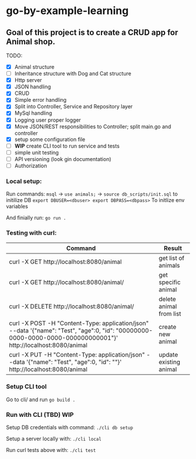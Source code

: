 # go-by-example-learning

## Goal of this project is to create a CRUD app for Animal shop.

TODO:
- [X] Animal structure
- [ ] Inheritance structure with Dog and Cat structure
- [X] Http server
- [X] JSON handling
- [X] CRUD
- [X] Simple error handling
- [X] Split into Controller, Service and Repository layer
- [X] MySql handling
- [X] Logging user proper logger
- [X] Move JSON/REST responsibilities to Controller; split main.go and controller
- [X] setup some configuration file
- [ ] **WIP** create CLI tool to run service and tests
- [ ] simple unit testing
- [ ] API versioning (look gin documentation)
- [ ] Authorization

### Local setup:

Run commands: 
`msql` -> `use animals;` -> `source db_scripts/init.sql` to initilize DB
`
export DBUSER=<dbuser>
export DBPASS=<dbpass>
`
To initlize env variables

And finially run: `go run .`

### Testing with curl:

| Command | Result |
| --- | --- |
| curl -X GET http://localhost:8080/animal | get list of animals |
| curl -X GET http://localhost:8080/animal/<id> | get specific animal |
| curl -X DELETE http://localhost:8080/animal/<id> | delete animal from list |
| curl -X POST -H "Content-Type: application/json" --data '{"name": "Test", "age":0, "id": "00000000-0000-0000-0000-000000000001"}' http://localhost:8080/animal | create new animal |
| curl -X PUT -H "Content-Type: application/json" --data '{"name": "Test", "age":0, "id": "<existing ID>"}' http://localhost:8080/animal | update existing animal |


### Setup CLI tool

Go to cli/ and run `go build .`

### Run with CLI (TBD) **WIP**

Setup DB credentials with command:
`./cli db setup`

Setup a server locally with:
`./cli local`

Run curl tests above with:
`./cli test`
